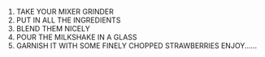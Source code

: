 1. TAKE YOUR MIXER GRINDER
2. PUT IN ALL THE INGREDIENTS
3. BLEND THEM NICELY
4. POUR THE MILKSHAKE IN A GLASS 
5. GARNISH IT WITH SOME FINELY CHOPPED STRAWBERRIES 
                ENJOY......